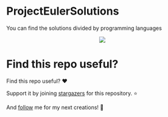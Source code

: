 # ProjectEulerSolutions

You can find the solutions divided by programming languages

<p align="center">
<img src="https://projecteuler.net/profile/egeeke.png" />
</p>

Find this repo useful?
======================

Find this repo useful? :heart: 

Support it by joining [stargazers](https://github.com/ekeege/ProjectEulerSolutions/stargazers) for this repository. :star: 

And [follow](https://github.com/ekeege) me for my next creations! 🤩